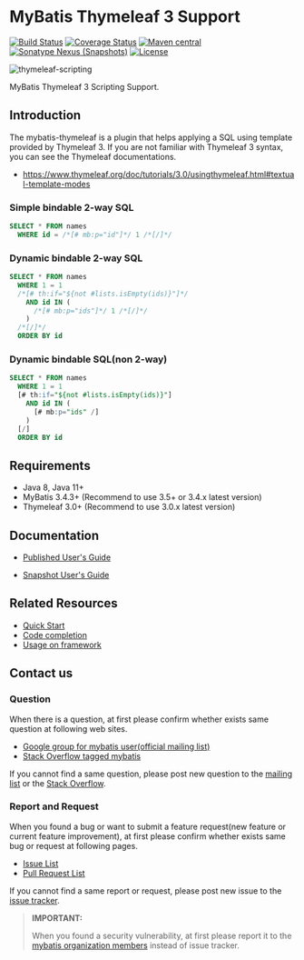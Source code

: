 # MyBatis Thymeleaf 3 Support

[![Build Status](https://travis-ci.org/mybatis/thymeleaf-scripting.svg?branch=master)](https://travis-ci.org/mybatis/thymeleaf-scripting)
[![Coverage Status](https://coveralls.io/repos/github/mybatis/thymeleaf-scripting/badge.svg?branch=master)](https://coveralls.io/github/mybatis/thymeleaf-scripting?branch=master)
[![Maven central](https://maven-badges.herokuapp.com/maven-central/org.mybatis.scripting/mybatis-thymeleaf/badge.svg)](https://maven-badges.herokuapp.com/maven-central/org.mybatis.scripting/mybatis-thymeleaf)
[![Sonatype Nexus (Snapshots)](https://img.shields.io/nexus/s/https/oss.sonatype.org/org.mybatis.scripting/mybatis-thymeleaf.svg)](https://oss.sonatype.org/content/repositories/snapshots/org/mybatis/scripting/mybatis-thymeleaf)
[![License](http://img.shields.io/:license-apache-brightgreen.svg)](http://www.apache.org/licenses/LICENSE-2.0.html)

![thymeleaf-scripting](http://mybatis.github.io/images/mybatis-logo.png)

MyBatis Thymeleaf 3 Scripting Support.

## Introduction

The mybatis-thymeleaf is a plugin that helps applying a SQL using template provided by Thymeleaf 3.
If you are not familiar with Thymeleaf 3 syntax, you can see the Thymeleaf documentations.

* https://www.thymeleaf.org/doc/tutorials/3.0/usingthymeleaf.html#textual-template-modes

### Simple bindable 2-way SQL

```sql
SELECT * FROM names
  WHERE id = /*[# mb:p="id"]*/ 1 /*[/]*/
```

### Dynamic bindable 2-way SQL

```sql
SELECT * FROM names
  WHERE 1 = 1
  /*[# th:if="${not #lists.isEmpty(ids)}"]*/
    AND id IN (
      /*[# mb:p="ids"]*/ 1 /*[/]*/
    )
  /*[/]*/
  ORDER BY id
```

### Dynamic bindable SQL(non 2-way)

```sql
SELECT * FROM names
  WHERE 1 = 1
  [# th:if="${not #lists.isEmpty(ids)}"]
    AND id IN (
      [# mb:p="ids" /]
    )
  [/]
  ORDER BY id
```

## Requirements

  * Java 8, Java 11+
  * MyBatis 3.4.3+ (Recommend to use 3.5+ or 3.4.x latest version)
  * Thymeleaf 3.0+ (Recommend to use 3.0.x latest version)

## Documentation

* [Published User's Guide](http://www.mybatis.org/thymeleaf-scripting/user-guide.html)


* [Snapshot User's Guide](src/main/asciidoc/user-guide.adoc)


## Related Resources

* [Quick Start](https://github.com/mybatis/thymeleaf-scripting/wiki/Quick-Start)
* [Code completion](https://github.com/mybatis/thymeleaf-scripting/wiki/Code-completion)
* [Usage on framework](https://github.com/mybatis/thymeleaf-scripting/wiki/Usage-on-framework)


## Contact us

### Question

When there is a question, at first please confirm whether exists same question at following web sites.

* [Google group for mybatis user(official mailing list)](https://groups.google.com/forum/#!forum/mybatis-user)
* [Stack Overflow tagged mybatis](https://stackoverflow.com/questions/tagged/mybatis)

If you cannot find a same question, please post new question to the [mailing list](https://groups.google.com/forum/#!newtopic/mybatis-user) or the [Stack Overflow](https://stackoverflow.com/questions/ask?tags=mybatis,mybatis-thymeleaf).

### Report and Request

When you found a bug or want to submit a feature request(new feature or current feature improvement), at first please confirm whether exists same bug or request at following pages.

* [Issue List](https://github.com/mybatis/thymeleaf-scripting/issues)
* [Pull Request List](https://github.com/mybatis/thymeleaf-scripting/pulls)

If you cannot find a same report or request, please post new issue to the [issue tracker](https://github.com/mybatis/thymeleaf-scripting/issues/new).

> **IMPORTANT:**
>
> When you found a security vulnerability, at first please report it to the [mybatis organization members](https://github.com/orgs/mybatis/people) instead of issue tracker.
